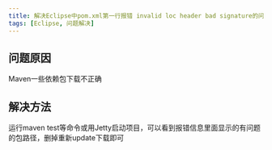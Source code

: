 ```yaml
---
title: 解决Eclipse中pom.xml第一行报错 invalid loc header bad signature的问题
tags: [Eclipse, 问题解决]
---
```


## 问题原因

Maven一些依赖包下载不正确

## 解决方法

运行maven test等命令或用Jetty启动项目，可以看到报错信息里面显示的有问题的包路径，删掉重新update下载即可